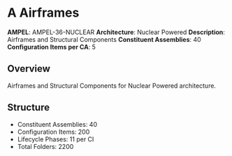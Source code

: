 # A Airframes

**AMPEL**: AMPEL-36-NUCLEAR
**Architecture**: Nuclear Powered
**Description**: Airframes and Structural Components
**Constituent Assemblies**: 40
**Configuration Items per CA**: 5

## Overview
Airframes and Structural Components for Nuclear Powered architecture.

## Structure
- Constituent Assemblies: 40
- Configuration Items: 200
- Lifecycle Phases: 11 per CI
- Total Folders: 2200
